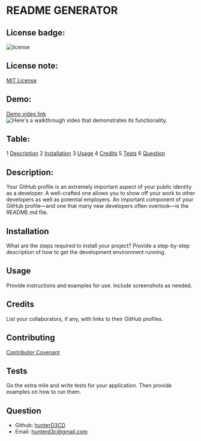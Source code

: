 # README GENERATOR

  ## License badge:
  ![license](https://img.shields.io/badge/license-MIT-blue)
  ## License note:
  [MIT License](https://shields.io)

  ## Demo:
  [Demo video link](https://drive.google.com/file/d/1MtoK5FBLl3-TtHBgO6tgibzepQIthB59/view)
  ![Here's a walkthrough video that demonstrates its functionality.](demo.gif)

  ## Table:
  1 [Description](#description)
  2 [Installation](#installation)
  3 [Usage](#usage)
  4 [Credits](#contributing)
  5 [Tests](#tests)
  6 [Question](#question)
    
  ## Description:
  Your GitHub profile is an extremely important aspect of your public identity as a developer. A well-crafted one allows you to show off your work to other developers as well as potential employers. An important component of your GitHub profile—and one that many new developers often overlook—is the README.md file.

  ## Installation
  What are the steps required to install your project? Provide a step-by-step description of how to get the development environment running.

  ## Usage
  Provide instructions and examples for use. Include screenshots as needed.

  ## Credits
  List your collaborators, if any, with links to their GitHub profiles.

  ## Contributing
  [Contributor Covenant](https://www.contributor-covenant.org/)

  ## Tests
  Go the extra mile and write tests for your application. Then provide examples on how to run them.

  ## Question
  * Github: [hunterD3CD](https://github.com/hunterD3CD)
  * Email: hunterd3c@gmail.com 
